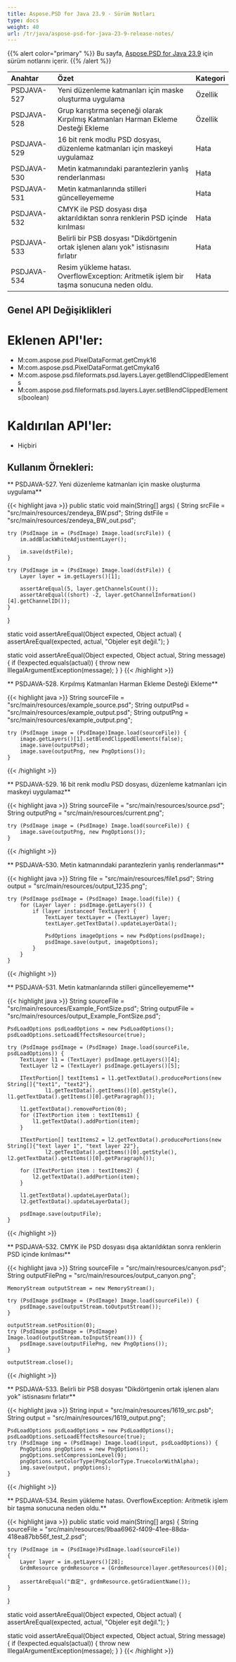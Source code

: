 ```yaml
---
title: Aspose.PSD for Java 23.9 - Sürüm Notları
type: docs
weight: 40
url: /tr/java/aspose-psd-for-java-23-9-release-notes/
---
```


{{% alert color="primary" %}} Bu sayfa, [Aspose.PSD for Java 23.9](https://downloads.aspose.com/psd/java/new-releases/aspose.psd-for-java-23.9/) için sürüm notlarını içerir. {{% /alert %}}

| **Anahtar** | **Özet**                                                                                                                                        | **Kategori** |
|:------------|:-------------------------------------------------------------------------------------------------------------------------------------------------|:-------------|
| PSDJAVA-527 | Yeni düzenleme katmanları için maske oluşturma uygulama                                                                                        | Özellik      |
| PSDJAVA-528 | Grup karıştırma seçeneği olarak Kırpılmış Katmanları Harman Ekleme Desteği Ekleme                                                              | Özellik      |
| PSDJAVA-529 | 16 bit renk modlu PSD dosyası, düzenleme katmanları için maskeyi uygulamaz                                                                       | Hata         |
| PSDJAVA-530 | Metin katmanındaki parantezlerin yanlış renderlanması                                                                                           | Hata         |
| PSDJAVA-531 | Metin katmanlarında stilleri güncelleyememe                                                                                                      | Hata         |
| PSDJAVA-532 | CMYK ile PSD dosyası dışa aktarıldıktan sonra renklerin PSD içinde kırılması                                                                      | Hata         |
| PSDJAVA-533 | Belirli bir PSB dosyası "Dikdörtgenin ortak işlenen alanı yok" istisnasını fırlatır                                                             | Hata         |
| PSDJAVA-534 | Resim yükleme hatası. OverflowException: Aritmetik işlem bir taşma sonucuna neden oldu.                                                         | Hata         |

## **Genel API Değişiklikleri**
# **Eklenen API'ler:**

- M:com.aspose.psd.PixelDataFormat.getCmyk16
- M:com.aspose.psd.PixelDataFormat.getCmyka16
- M:com.aspose.psd.fileformats.psd.layers.Layer.getBlendClippedElements
- M:com.aspose.psd.fileformats.psd.layers.Layer.setBlendClippedElements(boolean)

# **Kaldırılan API'ler:**

- Hiçbiri

## **Kullanım Örnekleri:**

** PSDJAVA-527. Yeni düzenleme katmanları için maske oluşturma uygulama**

{{< highlight java >}}
public static void main(String[] args) {
    String srcFile = "src/main/resources/zendeya_BW.psd";
    String dstFile = "src/main/resources/zendeya_BW_out.psd";

    try (PsdImage im = (PsdImage) Image.load(srcFile)) {
        im.addBlackWhiteAdjustmentLayer();

        im.save(dstFile);
    }

    try (PsdImage im = (PsdImage) Image.load(dstFile)) {
        Layer layer = im.getLayers()[1];

        assertAreEqual(5, layer.getChannelsCount());
        assertAreEqual((short) -2, layer.getChannelInformation()[4].getChannelID());
    }
}

static void assertAreEqual(Object expected, Object actual) {
    assertAreEqual(expected, actual, "Objeler eşit değil.");
}

static void assertAreEqual(Object expected, Object actual, String message) {
    if (!expected.equals(actual)) {
        throw new IllegalArgumentException(message);
    }
}
{{< /highlight >}}

** PSDJAVA-528. Kırpılmış Katmanları Harman Ekleme Desteği Ekleme**

{{< highlight java >}}
    String sourceFile = "src/main/resources/example_source.psd";
    String outputPsd = "src/main/resources/example_output.psd";
    String outputPng = "src/main/resources/example_output.png";

    try (PsdImage image = (PsdImage)Image.load(sourceFile)) {
        image.getLayers()[1].setBlendClippedElements(false);
        image.save(outputPsd);
        image.save(outputPng, new PngOptions());
    }
{{< /highlight >}}


** PSDJAVA-529. 16 bit renk modlu PSD dosyası, düzenleme katmanları için maskeyi uygulamaz**

{{< highlight java >}}
    String sourceFile = "src/main/resources/source.psd";
    String outputPng = "src/main/resources/current.png";

    try (PsdImage image = (PsdImage) Image.load(sourceFile)) {
        image.save(outputPng, new PngOptions());
    }
{{< /highlight >}}


** PSDJAVA-530. Metin katmanındaki parantezlerin yanlış renderlanması**

{{< highlight java >}}
    String file = "src/main/resources/file1.psd";
    String output = "src/main/resources/output_1235.png";

    try (PsdImage psdImage = (PsdImage) Image.load(file)) {
        for (Layer layer : psdImage.getLayers()) {
            if (layer instanceof TextLayer) {
                TextLayer textLayer = (TextLayer) layer;
                textLayer.getTextData().updateLayerData();

                PsdOptions imageOptions = new PsdOptions(psdImage);
                psdImage.save(output, imageOptions);
            }
        }
    }
{{< /highlight >}}


** PSDJAVA-531. Metin katmanlarında stilleri güncelleyememe**

{{< highlight java >}}
    String sourceFile = "src/main/resources/Example_FontSize.psd";
    String outputFile = "src/main/resources/output_Example_FontSize.psd";

    PsdLoadOptions psdLoadOptions = new PsdLoadOptions();
    psdLoadOptions.setLoadEffectsResource(true);

    try (PsdImage psdImage = (PsdImage) Image.load(sourceFile, psdLoadOptions)) {
        TextLayer l1 = (TextLayer) psdImage.getLayers()[4];
        TextLayer l2 = (TextLayer) psdImage.getLayers()[5];

        ITextPortion[] textItems1 = l1.getTextData().producePortions(new String[]{"text1", "text2"},
                l1.getTextData().getItems()[0].getStyle(), l1.getTextData().getItems()[0].getParagraph());

        l1.getTextData().removePortion(0);
        for (ITextPortion item : textItems1) {
            l1.getTextData().addPortion(item);
        }

        ITextPortion[] textItems2 = l2.getTextData().producePortions(new String[]{"text layer 1", "text layer 22"},
                l2.getTextData().getItems()[0].getStyle(), l2.getTextData().getItems()[0].getParagraph());

        for (ITextPortion item : textItems2) {
            l2.getTextData().addPortion(item);
        }

        l1.getTextData().updateLayerData();
        l2.getTextData().updateLayerData();

        psdImage.save(outputFile);
    }
{{< /highlight >}}


** PSDJAVA-532. CMYK ile PSD dosyası dışa aktarıldıktan sonra renklerin PSD içinde kırılması**

{{< highlight java >}}
    String sourceFile = "src/main/resources/canyon.psd";
    String outputFilePng = "src/main/resources/output_canyon.png";

    MemoryStream outputStream = new MemoryStream();

    try (PsdImage psdImage = (PsdImage) Image.load(sourceFile)) {
        psdImage.save(outputStream.toOutputStream());
    }

    outputStream.setPosition(0);
    try (PsdImage psdImage = (PsdImage) Image.load(outputStream.toInputStream())) {
        psdImage.save(outputFilePng, new PngOptions());
    }

    outputStream.close();
{{< /highlight >}}


** PSDJAVA-533. Belirli bir PSB dosyası "Dikdörtgenin ortak işlenen alanı yok" istisnasını fırlatır**

{{< highlight java >}}
    String input = "src/main/resources/1619_src.psb";
    String output = "src/main/resources/1619_output.png";

    PsdLoadOptions psdLoadOptions = new PsdLoadOptions();
    psdLoadOptions.setLoadEffectsResource(true);
    try (PsdImage img = (PsdImage) Image.load(input, psdLoadOptions)) {
        PngOptions pngOptions = new PngOptions();
        pngOptions.setCompressionLevel(9);
        pngOptions.setColorType(PngColorType.TruecolorWithAlpha);
        img.save(output, pngOptions);
    }
{{< /highlight >}}


** PSDJAVA-534. Resim yükleme hatası. OverflowException: Aritmetik işlem bir taşma sonucuna neden oldu.**

{{< highlight java >}}
public static void main(String[] args) {
    String sourceFile = "src/main/resources/9baa6962-f409-41ee-88da-418ea87bb56f_test_2.psd";

    try (PsdImage im = (PsdImage)PsdImage.load(sourceFile))
    {
        Layer layer = im.getLayers()[28];
        GrdmResource grdmResource = (GrdmResource)layer.getResources()[0];

        assertAreEqual("自定", grdmResource.getGradientName());
    }

}

static void assertAreEqual(Object expected, Object actual) {
    assertAreEqual(expected, actual, "Objeler eşit değil.");
}

static void assertAreEqual(Object expected, Object actual, String message) {
    if (!expected.equals(actual)) {
        throw new IllegalArgumentException(message);
    }
}
{{< /highlight >}}
